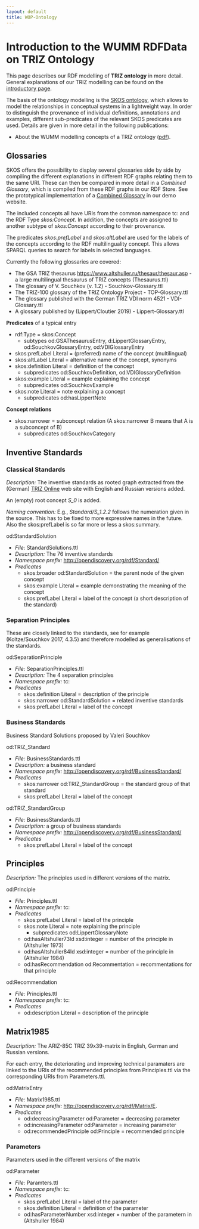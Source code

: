 ```yaml
---
layout: default
title: WOP-Ontology
---
```


# Introduction to the WUMM RDFData on TRIZ Ontology

This page describes our RDF modelling of __TRIZ ontology__ in more detail.
General explanations of our TRIZ modelling can be found on the [introductory
page](WOP-General).

The basis of the ontology modelling is the [SKOS
ontology](https://www.w3.org/TR/skos-primer/), which allows to model the
relationships in conceptual systems in a lightweight way. In order to
distinguish the provenance of individual definitions, annotations and
examples, different sub-predicates of the relevant SKOS predicates are used.
Details are given in more detail in the following publications:
* About the WUMM modelling concepts of a TRIZ ontology
  ([pdf](Texts/WOP-Basics.pdf)).

## Glossaries

SKOS offers the possibility to display several glossaries side by side by
compiling the different explanations in different RDF graphs relating them to
the same URI. These can then be compared in more detail in a _Combined
Glossary_, which is compiled from these RDF graphs in our RDF Store. See the
prototypical implementation of a [Combined
Glossary](http://wumm.uni-leipzig.de/ontology.php) in our demo website.

The included concepts all have URIs from the common namespace tc: and the RDF
Type _skos:Concept_.  In addition, the concepts are assigned to another
subtype of _skos:Concept_ according to their provenance.

The predicates _skos:prefLabel_ and _skos:altLabel_ are used for the labels of
the concepts according to the RDF multilinguality concept.  This allows SPARQL
queries to search for labels in selected languages.

Currently the following glossaries are covered:
* The GSA TRIZ thesaurus <https://www.altshuller.ru/thesaur/thesaur.asp> - a
  large multilingual thesaurus of TRIZ concepts (Thesaurus.ttl)
* The glossary of V. Souchkov (v. 1.2) - Souchkov-Glossary.ttl
* The TRIZ-100 glossary of the TRIZ Ontology Project - TOP-Glossary.ttl
* The glossary published with the German TRIZ VDI norm 4521 - VDI-Glossary.ttl
* A glossary published by (Lippert/Cloutier 2019) - Lippert-Glossary.ttl

__Predicates__ of a typical entry
- rdf:Type = skos:Concept
  - subtypes od:GSAThesaurusEntry, d:LippertGlossaryEntry,
    od:SouchkovGlossaryEntry, od:VDIGlossaryEntry
- skos:prefLabel Literal = (preferred) name of the concept (multilingual)
- skos:altLabel Literal = alternative name of the concept, synonyms
- skos:definition Literal = definition of the concept
  - subpredicates od:SouchkovDefinition, od:VDIGlossaryDefinition
- skos:example Literal = example explaining the concept 
  - subpredicates od:SouchkovExample
- skos:note Literal = note explaining a concept
  - subpredicates od:hasLippertNote

__Concept relations__
- skos:narrower = subconcept relation (A skos:narrower B means that A is a
  subconcept of B)
  - subpredicates od:SouchkovCategory
  
## Inventive Standards

### Classical Standards

*Description:* The inventive standards as rooted graph extracted from the
(German) [TRIZ Online](http://triz-online.de/index.php?id=5577) web site with
English and Russian versions added.

An (empty) root concept *S_0* is added.

*Naming convention:* E.g., *Standard/S_1.2.2* follows the numeration given in
the source.  This has to be fixed to more expressive names in the future. Also
the skos:prefLabel is so far more or less a skos:summary.

od:StandardSolution 
  - *File:* StandardSolutions.ttl
  - *Description:* The 76 inventive standards
  - *Namespace prefix:* http://opendiscovery.org/rdf/Standard/
  - *Predicates*
    - skos:broader od:StandardSolution = the parent node of the given concept 
    - skos:example Literal = example demonstrating the meaning of the concept
    - skos:prefLabel Literal = label of the concept (a short description of
      the standard)

### Separation Principles

These are closely linked to the standards, see for example (Koltze/Souchkov
2017, 4.3.5) and therefore modelled as generalisations of the standards.

od:SeparationPrinciple 
  - *File:* SeparationPrinciples.ttl
  - *Description:* The 4 separation principles
  - *Namespace prefix:* tc:
  - *Predicates*
    - skos:definition Literal = description of the principle
    - skos:narrower od:StandardSolution = related inventive standards
    - skos:prefLabel Literal = label of the concept 

### Business Standards

Business Standard Solutions proposed by Valeri Souchkov

od:TRIZ_Standard
  - *File:* BusinessStandards.ttl
  - *Description:* a business standard
  - *Namespace prefix:* http://opendiscovery.org/rdf/BusinessStandard/
  - *Predicates*
    - skos:narrower od:TRIZ_StandardGroup = the standard group of that
      standard
    - skos:prefLabel Literal = label of the concept 

od:TRIZ_StandardGroup
  - *File:* BusinessStandards.ttl
  - *Description:* a group of business standards
  - *Namespace prefix:* http://opendiscovery.org/rdf/BusinessStandard/
  - *Predicates*
    - skos:prefLabel Literal = label of the concept 

## Principles

*Description:* The principles used in different versions of the matrix.

od:Principle 
  - *File:* Principles.ttl
  - *Namespace prefix:* tc:
  - *Predicates*
    - skos:prefLabel Literal = label of the principle 
    - skos:note Literal = note explaining the principle
      - subpredicates od:LippertGlossaryNote      
    - od:hasAltshuller73Id xsd:integer = number of the principle in
      (Altshuller 1973)
    - od:hasAltshuller84Id xsd:integer = number of the principle in
      (Altshuller 1984)
    - od:hasRecommendation od:Recommentation = recommentations for that
      principle

od:Recommendation
  - *File:* Principles.ttl
  - *Namespace prefix:* tc:
  - *Predicates*
    - od:description Literal = description of the principle

## Matrix1985

*Description:* The ARIZ-85C TRIZ 39x39-matrix in English, German and Russian
versions.

For each entry, the deteriorating and improving technical paramaters are
linked to the URIs of the recommended principles from Principles.ttl via the
corresponding URIs from Parameters.ttl.

od:MatrixEntry 
  - *File:* Matrix1985.ttl
  - *Namespace prefix:* http://opendiscovery.org/rdf/Matrix/E.
  - *Predicates*
    - od:decreasingParameter od:Parameter = decreasing parameter
    - od:increasingParameter od:Parameter = increasing parameter
    - od:recommendedPrinciple od:Principle = recommended principle

### Parameters

Parameters used in the different versions of the matrix

od:Parameter
  - *File:* Paramters.ttl
  - *Namespace prefix:* tc:
  - *Predicates*
    - skos:prefLabel Literal = label of the parameter
    - skos:definition Literal = definition of the parameter
    - od:hasParameterNumber xsd:integer = number of the parametern in
      (Altshuller 1984)
